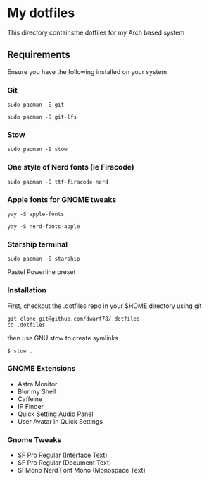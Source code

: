# My dotfiles
This directory containsthe dotfiles for my Arch based system

## Requirements

Ensure you have the following installed on your system

### Git

```
sudo pacman -S git
```
```
sudo pacman -S git-lfs
```

### Stow

```
sudo pacman -S stow
```

### One style of Nerd fonts (ie Firacode)


```
sudo pacman -S ttf-firacode-nerd
```

### Apple fonts for GNOME tweaks

```
yay -S apple-fonts
```

```
yay -S nerd-fonts-apple
```

### Starship terminal

```
sudo pacman -S starship
```
Pastel Powerline preset

### Installation

First, checkout the .dotfiles repo in your $HOME directory using git

```
git clone git@github.com/dwarf78/.dotfiles
cd .dotfiles
```

then use GNU stow to create symlinks

```
$ stow .
```

### GNOME Extensions

- Astra Monitor
- Blur my Shell
- Caffeine 
- IP Finder
- Quick Setting Audio Panel
- User Avatar in Quick Settings

### Gnome Tweaks

- SF Pro Regular (Interface Text)
- SF Pro Regular (Document Text)
- SFMono Nerd Font Mono (Monospace Text)

